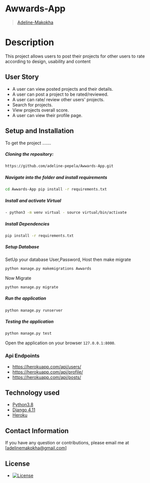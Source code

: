 # Awwards-App

>[Adeline-Makokha](https://github.com/adeline-pepela)  
  
# Description  
This project allows users to post their projects for other users to rate according to design, usability and content 



 
## User Story  
  
* A user can view posted projects and their details.  
* A user can post a project to be rated/reviewed. 
* A user can rate/ review other users' projects.  
* Search for projects.  
* View projects overall score.
* A user can view their profile page.  
  

  
## Setup and Installation  
To get the project .......  
  
##### Cloning the repository:  
 ```bash 
 https://github.com/adeline-pepela/Awwards-App.git 
```
##### Navigate into the folder and install requirements  
 ```bash 
cd Awwards-App pip install -r requirements.txt 
```
##### Install and activate Virtual  
 ```bash 
- python3 -m venv virtual - source virtual/bin/activate  
```  
##### Install Dependencies  
 ```bash 
 pip install -r requirements.txt 
```  
 ##### Setup Database  
  SetUp your database User,Password, Host then make migrate  
 ```bash 
python manage.py makemigrations Awwards
 ``` 
 Now Migrate  
 ```bash 
 python manage.py migrate 
```
##### Run the application  
 ```bash 
 python manage.py runserver 
``` 
##### Testing the application  
 ```bash 
 python manage.py test 
```
Open the application on your browser `127.0.0.1:8000`.  
  
 ### Api Endpoints
 * https://herokuapp.com/api/users/
 * https://herokuapp.com/api/profile/
 * https://herokuapp.com/api/posts/
 
 
## Technology used  
  
* [Python3.8](https://www.python.org/)  
* [Django 4.11](https://docs.djangoproject.com/en/2.2/)  
* [Heroku](https://heroku.com)  
  
  
  
<!-- ## Known Bugs  
* There are no known bugs currently but pull requests are allowed incase you spot a bug   -->
  
## Contact Information   
If you have any question or contributions, please email me at [adelinemakokha@gmail.com]  

  

## License 

* [![License](https://img.shields.io/packagist/l/loopline-systems/closeio-api-wrapper.svg)](https://github.com/adeline-pepela/Awwards-App/blob/master/LICENSE)  
<!-- * Copyright (c) 2022 **Adeline Makokha** -->